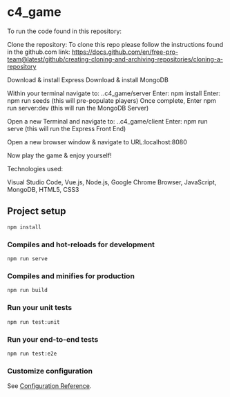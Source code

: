 # c4_game

To run the code found in this repository:

Clone the repository:
To clone this repo please follow the instructions found in the github.com link: https://docs.github.com/en/free-pro-team@latest/github/creating-cloning-and-archiving-repositories/cloning-a-repository

Download & install Express
Download & install MongoDB

Within your terminal navigate to: ..c4_game/server
Enter: npm install 
Enter: npm run seeds (this will pre-populate players)
Once complete, Enter npm run server:dev (this will run the MongoDB Server)

Open a new Terminal and navigate to: ..c4_game/client 
Enter: npm run serve (this will run the Express Front End)

Open a new browser window & navigate to URL:localhost:8080

Now play the game & enjoy yourself!

Technologies used:

Visual Studio Code, Vue.js, Node.js, Google Chrome Browser, JavaScript, MongoDB, HTML5, CSS3

## Project setup
```
npm install
```

### Compiles and hot-reloads for development
```
npm run serve
```

### Compiles and minifies for production
```
npm run build
```

### Run your unit tests
```
npm run test:unit
```

### Run your end-to-end tests
```
npm run test:e2e
```

### Customize configuration
See [Configuration Reference](https://cli.vuejs.org/config/).
